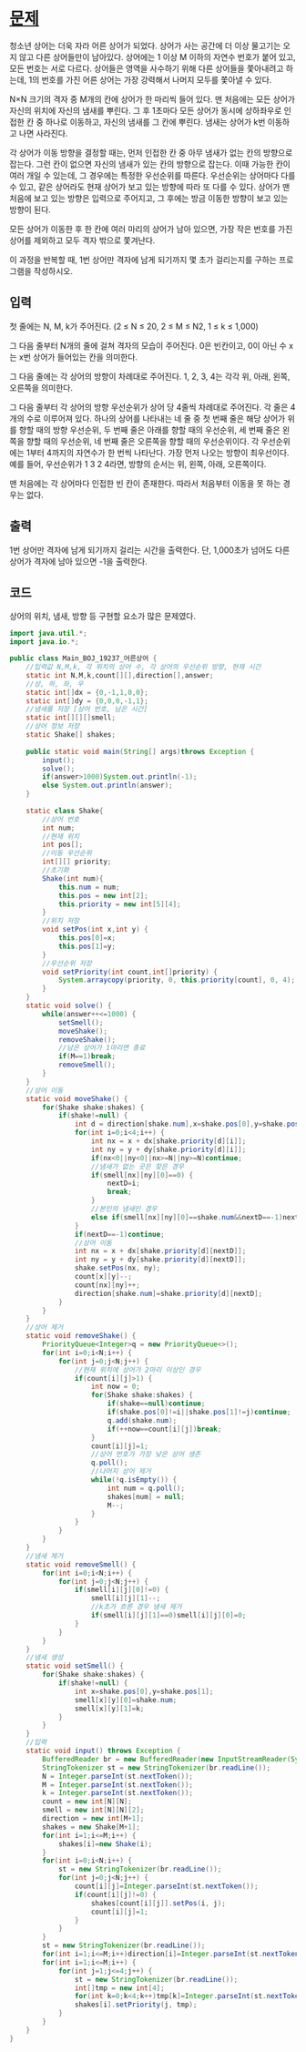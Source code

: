 # [문제](https://www.acmicpc.net/problem/19237)  
청소년 상어는 더욱 자라 어른 상어가 되었다. 상어가 사는 공간에 더 이상 물고기는 오지 않고 다른 상어들만이 남아있다. 상어에는 1 이상 M 이하의 자연수 번호가 붙어 있고, 모든 번호는 서로 다르다. 상어들은 영역을 사수하기 위해 다른 상어들을 쫓아내려고 하는데, 1의 번호를 가진 어른 상어는 가장 강력해서 나머지 모두를 쫓아낼 수 있다.

N×N 크기의 격자 중 M개의 칸에 상어가 한 마리씩 들어 있다. 맨 처음에는 모든 상어가 자신의 위치에 자신의 냄새를 뿌린다. 그 후 1초마다 모든 상어가 동시에 상하좌우로 인접한 칸 중 하나로 이동하고, 자신의 냄새를 그 칸에 뿌린다. 냄새는 상어가 k번 이동하고 나면 사라진다.

각 상어가 이동 방향을 결정할 때는, 먼저 인접한 칸 중 아무 냄새가 없는 칸의 방향으로 잡는다. 그런 칸이 없으면 자신의 냄새가 있는 칸의 방향으로 잡는다. 이때 가능한 칸이 여러 개일 수 있는데, 그 경우에는 특정한 우선순위를 따른다. 우선순위는 상어마다 다를 수 있고, 같은 상어라도 현재 상어가 보고 있는 방향에 따라 또 다를 수 있다. 상어가 맨 처음에 보고 있는 방향은 입력으로 주어지고, 그 후에는 방금 이동한 방향이 보고 있는 방향이 된다.

모든 상어가 이동한 후 한 칸에 여러 마리의 상어가 남아 있으면, 가장 작은 번호를 가진 상어를 제외하고 모두 격자 밖으로 쫓겨난다.

이 과정을 반복할 때, 1번 상어만 격자에 남게 되기까지 몇 초가 걸리는지를 구하는 프로그램을 작성하시오.
## 입력  
첫 줄에는 N, M, k가 주어진다. (2 ≤ N ≤ 20, 2 ≤ M ≤ N2, 1 ≤ k ≤ 1,000)

그 다음 줄부터 N개의 줄에 걸쳐 격자의 모습이 주어진다. 0은 빈칸이고, 0이 아닌 수 x는 x번 상어가 들어있는 칸을 의미한다.

그 다음 줄에는 각 상어의 방향이 차례대로 주어진다. 1, 2, 3, 4는 각각 위, 아래, 왼쪽, 오른쪽을 의미한다.

그 다음 줄부터 각 상어의 방향 우선순위가 상어 당 4줄씩 차례대로 주어진다. 각 줄은 4개의 수로 이루어져 있다. 하나의 상어를 나타내는 네 줄 중 첫 번째 줄은 해당 상어가 위를 향할 때의 방향 우선순위, 두 번째 줄은 아래를 향할 때의 우선순위, 세 번째 줄은 왼쪽을 향할 때의 우선순위, 네 번째 줄은 오른쪽을 향할 때의 우선순위이다. 각 우선순위에는 1부터 4까지의 자연수가 한 번씩 나타난다. 가장 먼저 나오는 방향이 최우선이다. 예를 들어, 우선순위가 1 3 2 4라면, 방향의 순서는 위, 왼쪽, 아래, 오른쪽이다.

맨 처음에는 각 상어마다 인접한 빈 칸이 존재한다. 따라서 처음부터 이동을 못 하는 경우는 없다.
## 출력  
1번 상어만 격자에 남게 되기까지 걸리는 시간을 출력한다. 단, 1,000초가 넘어도 다른 상어가 격자에 남아 있으면 -1을 출력한다.

## 코드

상어의 위치, 냄새, 방향 등 구현할 요소가 많은 문제였다.
```java
import java.util.*;
import java.io.*;

public class Main_BOJ_19237_어른상어 {
	//입력값 N,M,k, 각 위치의 상어 수, 각 상어의 우선순위 방향, 현재 시간
	static int N,M,k,count[][],direction[],answer;
	//상, 하, 좌, 우
	static int[]dx = {0,-1,1,0,0};
	static int[]dy = {0,0,0,-1,1};
	//냄새를 저장 [상어 번호, 남은 시간]
	static int[][][]smell;
	//상어 정보 저장
	static Shake[] shakes;
	
	public static void main(String[] args)throws Exception {
		input();
		solve();
		if(answer>1000)System.out.println(-1);
		else System.out.println(answer);
	}
	
	static class Shake{
		//상어 번호
		int num;
		//현재 위치
		int pos[];
		//이동 우선순위
		int[][] priority;
		//초기화
		Shake(int num){
			this.num = num;
			this.pos = new int[2];
			this.priority = new int[5][4];
		}
		//위치 저장
		void setPos(int x,int y) {
			this.pos[0]=x;
			this.pos[1]=y;
		}
		//우선순위 저장
		void setPriority(int count,int[]priority) {
			System.arraycopy(priority, 0, this.priority[count], 0, 4);
		}
	}
	static void solve() {
		while(answer++<=1000) {
			setSmell();
			moveShake();
			removeShake();
			//남은 상어가 1마리면 종료
			if(M==1)break;
			removeSmell();
		}
	}
	//상어 이동
	static void moveShake() {
		for(Shake shake:shakes) {
			if(shake!=null) {
				int d = direction[shake.num],x=shake.pos[0],y=shake.pos[1],nextD=-1;
				for(int i=0;i<4;i++) {
					int nx = x + dx[shake.priority[d][i]];
					int ny = y + dy[shake.priority[d][i]];
					if(nx<0||ny<0||nx>=N||ny>=N)continue;
					//냄새가 없는 곳은 찾은 경우
					if(smell[nx][ny][0]==0) {
						nextD=i;
						break;
					}
					//본인의 냄새인 경우
					else if(smell[nx][ny][0]==shake.num&&nextD==-1)nextD=i;
				}
				if(nextD==-1)continue;
				//상어 이동
				int nx = x + dx[shake.priority[d][nextD]];
				int ny = y + dy[shake.priority[d][nextD]];
				shake.setPos(nx, ny);
				count[x][y]--;
				count[nx][ny]++;
				direction[shake.num]=shake.priority[d][nextD];
			}
		}
	}
	//상어 제거
	static void removeShake() {
		PriorityQueue<Integer>q = new PriorityQueue<>();
		for(int i=0;i<N;i++) {
			for(int j=0;j<N;j++) {
				//현재 위치에 상어가 2마리 이상인 경우
				if(count[i][j]>1) {
					int now = 0;
					for(Shake shake:shakes) {
						if(shake==null)continue;
						if(shake.pos[0]!=i||shake.pos[1]!=j)continue;
						q.add(shake.num);
						if(++now==count[i][j])break;
					}
					count[i][j]=1;
					//상어 번호가 가장 낮은 상어 생존
					q.poll();
					//나머지 상어 제거
					while(!q.isEmpty()) {
						int num = q.poll();
						shakes[num] = null;
						M--;
					}
				}
			}
		}
	}
	//냄새 제거
	static void removeSmell() {
		for(int i=0;i<N;i++) {
			for(int j=0;j<N;j++) {
				if(smell[i][j][0]!=0) {
					smell[i][j][1]--;
					//k초가 흐른 경우 냄새 제거
					if(smell[i][j][1]==0)smell[i][j][0]=0;
				}
			}
		}
	}
	//냄새 생성
	static void setSmell() {
		for(Shake shake:shakes) {
			if(shake!=null) {
				int x=shake.pos[0],y=shake.pos[1];
				smell[x][y][0]=shake.num;
				smell[x][y][1]=k;
			}
		}
	}
	//입력
	static void input() throws Exception {
		BufferedReader br = new BufferedReader(new InputStreamReader(System.in));
		StringTokenizer st = new StringTokenizer(br.readLine());
		N = Integer.parseInt(st.nextToken());
		M = Integer.parseInt(st.nextToken());
		k = Integer.parseInt(st.nextToken());
		count = new int[N][N];
		smell = new int[N][N][2];
		direction = new int[M+1];
		shakes = new Shake[M+1];
		for(int i=1;i<=M;i++) {
			shakes[i]=new Shake(i);
		}
		for(int i=0;i<N;i++) {
			st = new StringTokenizer(br.readLine());
			for(int j=0;j<N;j++) {
				count[i][j]=Integer.parseInt(st.nextToken());
				if(count[i][j]!=0) {
					shakes[count[i][j]].setPos(i, j);
					count[i][j]=1;
				}
			}
		}
		st = new StringTokenizer(br.readLine());
		for(int i=1;i<=M;i++)direction[i]=Integer.parseInt(st.nextToken());
		for(int i=1;i<=M;i++) {
			for(int j=1;j<=4;j++) {
				st = new StringTokenizer(br.readLine());
				int[]tmp = new int[4];
				for(int k=0;k<4;k++)tmp[k]=Integer.parseInt(st.nextToken());
				shakes[i].setPriority(j, tmp);
			}
		}
	}
}
```